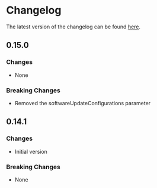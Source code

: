 # Changelog

The latest version of the changelog can be found [here](https://github.com/Azure/bicep-registry-modules/blob/main/avm/res/automation/automation-account/CHANGELOG.md).

## 0.15.0

### Changes

- None

### Breaking Changes

- Removed the softwareUpdateConfigurations parameter

## 0.14.1

### Changes

- Initial version

### Breaking Changes

- None

